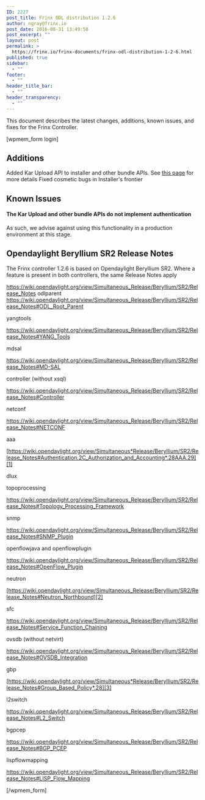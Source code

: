 ```yaml
---
ID: 2227
post_title: Frinx ODL distribution 1.2.6
author: ngray@frinx.io
post_date: 2016-08-31 13:49:58
post_excerpt: ""
layout: post
permalink: >
  https://frinx.io/frinx-documents/frinx-odl-distribution-1-2-6.html
published: true
sidebar:
  - ""
footer:
  - ""
header_title_bar:
  - ""
header_transparency:
  - ""
---
```

This document describes the latest changes, additions, known issues, and fixes for the Frinx Controller.

<!--more-->[wpmem_form login]

## Additions

Added Kar Upload API to installer and other bundle APIs. See <a href="https://frinx.io/frinx-documents/using-the-frinx-api-bundle.html" target="_blank">this page</a> for more details Fixed cosmetic bugs in Installer's frontier

## Known Issues

#### The Kar Upload and other bundle APIs do not implement authentication

As such, we advise against using this functionality in a production environment at this stage.

## Opendaylight Beryllium SR2 Release Notes

The Frinx controller 1.2.6 is based on Opendaylight Beryllium SR2. Where a feature is present in both controllers, the same Release Notes apply

<https://wiki.opendaylight.org/view/Simultaneous_Release/Beryllium/SR2/Release_Notes> odlparent <https://wiki.opendaylight.org/view/Simultaneous_Release/Beryllium/SR2/Release_Notes#ODL_Root_Parent>

yangtools

<https://wiki.opendaylight.org/view/Simultaneous_Release/Beryllium/SR2/Release_Notes#YANG_Tools>

mdsal

<https://wiki.opendaylight.org/view/Simultaneous_Release/Beryllium/SR2/Release_Notes#MD-SAL>

controller (without xsql)

<https://wiki.opendaylight.org/view/Simultaneous_Release/Beryllium/SR2/Release_Notes#Controller>

netconf

<https://wiki.opendaylight.org/view/Simultaneous_Release/Beryllium/SR2/Release_Notes#NETCONF>

aaa

[https://wiki.opendaylight.org/view/Simultaneous*Release/Beryllium/SR2/Release_Notes#Authentication.2C_Authorization_and_Accounting*.28AAA.29][1]

dlux

topoprocessing

<https://wiki.opendaylight.org/view/Simultaneous_Release/Beryllium/SR2/Release_Notes#Topology_Processing_Framework>

snmp

<https://wiki.opendaylight.org/view/Simultaneous_Release/Beryllium/SR2/Release_Notes#SNMP_Plugin>

openflowjava and openflowplugin

<https://wiki.opendaylight.org/view/Simultaneous_Release/Beryllium/SR2/Release_Notes#OpenFlow_Plugin>

neutron

[https://wiki.opendaylight.org/view/Simultaneous_Release/Beryllium/SR2/Release_Notes#Neutron_Northbound][2]

sfc

<https://wiki.opendaylight.org/view/Simultaneous_Release/Beryllium/SR2/Release_Notes#Service_Function_Chaining>

ovsdb (without netvirt)

<https://wiki.opendaylight.org/view/Simultaneous_Release/Beryllium/SR2/Release_Notes#OVSDB_Integration>

gbp

[https://wiki.opendaylight.org/view/Simultaneous*Release/Beryllium/SR2/Release_Notes#Group_Based_Policy*.28][3]

l2switch

<https://wiki.opendaylight.org/view/Simultaneous_Release/Beryllium/SR2/Release_Notes#L2_Switch>

bgpcep

<https://wiki.opendaylight.org/view/Simultaneous_Release/Beryllium/SR2/Release_Notes#BGP_PCEP>

lispflowmapping

<https://wiki.opendaylight.org/view/Simultaneous_Release/Beryllium/SR2/Release_Notes#LISP_Flow_Mapping>

[/wpmem_form]

 [1]: https://wiki.opendaylight.org/view/Simultaneous_Release/Beryllium/SR2/Release_Notes#Authentication.2C_Authorization_and_Accounting_.28AAA.29
 [2]: https://wiki.opendaylight.org/view/Simultaneous_Release/Beryllium/SR2/Release_Notes#OpenFlow_Plugin
 [3]: https://wiki.opendaylight.org/view/Simultaneous_Release/Beryllium/SR2/Release_Notes#Group_Based_Policy_.28